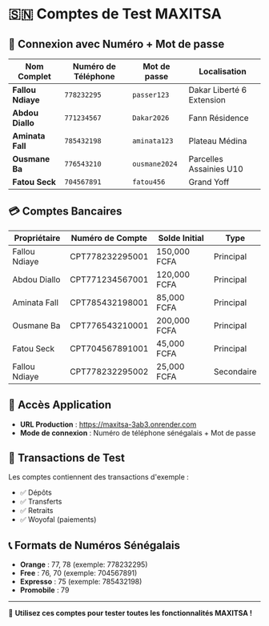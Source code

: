 # 🇸🇳 Comptes de Test MAXITSA

## 📱 Connexion avec Numéro + Mot de passe

| Nom Complet | Numéro de Téléphone | Mot de passe | Localisation |
|-------------|-------------------|--------------|--------------|
| **Fallou Ndiaye** | `778232295` | `passer123` | Dakar Liberté 6 Extension |
| **Abdou Diallo** | `771234567` | `Dakar2026` | Fann Résidence |
| **Aminata Fall** | `785432198` | `aminata123` | Plateau Médina |
| **Ousmane Ba** | `776543210` | `ousmane2024` | Parcelles Assainies U10 |
| **Fatou Seck** | `704567891` | `fatou456` | Grand Yoff |

## 💳 Comptes Bancaires

| Propriétaire | Numéro de Compte | Solde Initial | Type |
|--------------|-----------------|---------------|------|
| Fallou Ndiaye | CPT778232295001 | 150,000 FCFA | Principal |
| Abdou Diallo | CPT771234567001 | 120,000 FCFA | Principal |
| Aminata Fall | CPT785432198001 | 85,000 FCFA | Principal |
| Ousmane Ba | CPT776543210001 | 200,000 FCFA | Principal |
| Fatou Seck | CPT704567891001 | 45,000 FCFA | Principal |
| Fallou Ndiaye | CPT778232295002 | 25,000 FCFA | Secondaire |

## 🔗 Accès Application

- **URL Production** : https://maxitsa-3ab3.onrender.com
- **Mode de connexion** : Numéro de téléphone sénégalais + Mot de passe

## 🧪 Transactions de Test

Les comptes contiennent des transactions d'exemple :
- ✅ Dépôts
- ✅ Transferts
- ✅ Retraits
- ✅ Woyofal (paiements)

## 📞 Formats de Numéros Sénégalais

- **Orange** : 77, 78 (exemple: 778232295)
- **Free** : 76, 70 (exemple: 704567891) 
- **Expresso** : 75 (exemple: 785432198)
- **Promobile** : 79

---

🎯 **Utilisez ces comptes pour tester toutes les fonctionnalités MAXITSA !**
